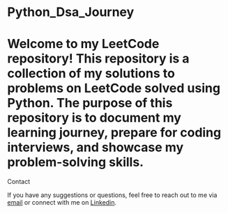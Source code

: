 # Python_Dsa_Journey
# Welcome to my LeetCode repository! This repository is a collection of my solutions to problems on LeetCode solved using Python. The purpose of this repository is to document my learning journey, prepare for coding interviews, and showcase my problem-solving skills.






Contact

If you have any suggestions or questions, feel free to reach out to me via [email](yashwanthreddyparla@gmail.com) or connect with me on [Linkedin](https://www.linkedin.com/in/yaswanth-reddy-parla/).

